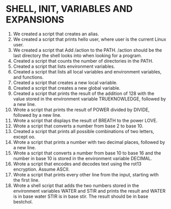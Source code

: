 # SHELL, INIT, VARIABLES AND EXPANSIONS

1. We created a script that creates an alias.
2. We created a script that prints hello user, where user is the current Linux user.
3. We created a script that Add /action to the PATH. /action should be the last directory the shell looks into when looking for a program.
4. Created a script that counts the number of directories in the PATH.
5. Created a script that lists environment variables.
6. Created a script that lists all local variables and environment variables, and functions.
7. Created a script that creates a new local variable.
8. Created a script that creates a new global variable.
9. Created a script that prints the result of the addition of 128 with the value stored in the environment variable TRUEKNOWLEDGE, followed by a new line.
10. Wrote a script that prints the result of POWER divided by DIVIDE, followed by a new line.
11. Wrote a script that displays the result of BREATH to the power LOVE.
12. Wrote a script that converts a number from base 2 to base 10.
13. Created a script that prints all possible combinations of two letters, except oo.
14. Wrote a script that prints a number with two decimal places, followed by a new line.
15. Wrote a script that converts a number from base 10 to base 16 and the number in base 10 is stored in the environment variable DECIMAL.
16. Wrote a script that encodes and decodes text using the rot13 encryption. Assume ASCII.
17. Wrote a script that prints every other line from the input, starting with the first line.
18. Wrote a shell script that adds the two numbers stored in the environment variables WATER and STIR and prints the result and WATER is in base water STIR is in base stir. The result should be in base bestchol.
